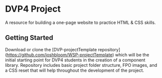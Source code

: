 # DVP4 Project

A resource for building a one-page website to practice HTML & CSS skills. 

## Getting Started
Download or clone the [DVP-projectTemplate repository] (https://github.com/joshbloom/WSP-projectTemplate) which will be the initial starting point for DVP4 students in the creation of a component library. Repository includes basic project folder structure, FPO images, and a CSS reset that will help throughout the development of the project.
